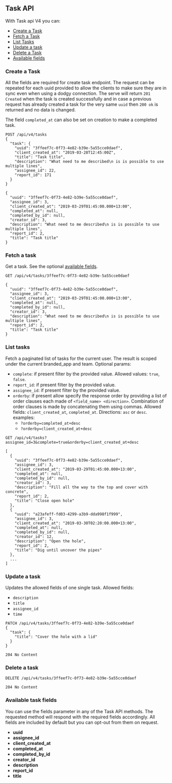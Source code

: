 ## Task API
With Task api V4 you can:

- [Create a Task](#create-a-task)
- [Fetch a Task](#fetch-a-task)
- [List Tasks](#list-tasks)
- [Update a task](#update-a-task)
- [Delete a Task](#delete-a-task)
- [Available fields](#available-task-fields)

### Create a Task
All the fields are required for create task endpoint. The request can be repeated
for each uuid provided to allow the clients to make sure they are in sync even
when using a dodgy connection. The serve will return `201 Created` when the task
is created successfully and in case a previous request has already created a
task for the very same `uuid` then `200 ok` is returned and no data is changed.

The field `completed_at` can also be set on creation to make a completed task.

```
POST /api/v4/tasks
{
  "task": {
    "uuid": "3ffeef7c-0f73-4e82-b39e-5a55cce0daef",
    "client_created_at": "2019-03-28T12:45:00Z",
    "title": "Task title",
    "description": "What need to me described\n is is possible to use multiple lines",
    "assignee_id": 22,
    "report_id": 171
  }
}
```

```
{
  "uuid": "3ffeef7c-0f73-4e82-b39e-5a55cce0daef",
  "assignee_id": 3,
  "client_created_at": "2019-03-29T01:45:00.000+13:00",
  "completed_at": null,
  "completed_by_id": null,
  "creator_id": 3,
  "description": "What need to me described\n is is possible to use multiple lines",
  "report_id": 2,
  "title": "Task title"
}
```

### Fetch a task

Get a task. See the optional [available fields](#available-task-fields).
```
GET /api/v4/tasks/3ffeef7c-0f73-4e82-b39e-5a55cce0daef
```

```
{
  "uuid": "3ffeef7c-0f73-4e82-b39e-5a55cce0daef",
  "assignee_id": 3,
  "client_created_at": "2019-03-29T01:45:00.000+13:00",
  "completed_at": null,
  "completed_by_id": null,
  "creator_id": 3,
  "description": "What need to me described\n is is possible to use multiple lines",
  "report_id": 2,
  "title": "Task title"
}
```

### List tasks
Fetch a paginated list of tasks for the current user.
The result is scoped under the current branded_app and team.
Optional params:
- `complete`: if present filter by the provided value. Allowed values: `true`, `false`.
- `report_id`: if present filter by the provided value.
- `assignee_id`: if present filter by the provided value.
- `orderby`: if present allow specify the response order by providing a list of
  order clauses each made of `<field_name> <direction>`. Combination of order
  clauses is made by concatenating them using commas. Allowed fields:
  `client_created_at`, `completed_at`. Directions: `asc` or `desc`.
  examples:
    - `?orderby=completed_at+desc`
    - `?orderby=client_created_at+desc`

```
GET /api/v4/tasks?assignee_id=3&complete=true&orderby=client_created_at+desc
```

```
[
  {
    "uuid": "3ffeef7c-0f73-4e82-b39e-5a55cce0daef",
    "assignee_id": 3,
    "client_created_at": "2019-03-29T01:45:00.000+13:00",
    "completed_at": null,
    "completed_by_id": null,
    "creator_id": 3,
    "description": "Fill all the way to the top and cover with concrete",
    "report_id": 2,
    "title": "Close open hole"
  },
  {  
    "uuid": "a23afeff-fd03-4299-a3b9-dda998f1f999",
    "assignee_id": 3,
    "client_created_at": "2019-03-30T02:20:00.000+13:00",
    "completed_at": null,
    "completed_by_id": null,
    "creator_id": 12,
    "description": "Open the hole",
    "report_id": 2,
    "title": "Dig until uncover the pipes"
  },
  ...
]
```

### Update a task
Updates the allowed fields of one single task.
Allowed fields:
  - `description`
  - `title`
  - `assignee_id`
  - `time`

```
PATCH /api/v4/tasks/3ffeef7c-0f73-4e82-b39e-5a55cce0daef
{
  "task": {
    "title": "Cover the hole with a lid"
  }
}
```

```
204 No Content
```


### Delete a task

```
DELETE /api/v4/tasks/3ffeef7c-0f73-4e82-b39e-5a55cce0daef
```

```
204 No Content
```

### Available task fields
You can use the fields parameter in any of the Task API methods. The requested
method will respond with the required fields accordingly. All fields are
included by default but you can opt-out from them on request.

* **uuid**
* **assignee_id**
* **client_created_at**
* **completed_at**
* **completed_by_id**
* **creator_id**
* **description**
* **report_id**
* **title**
